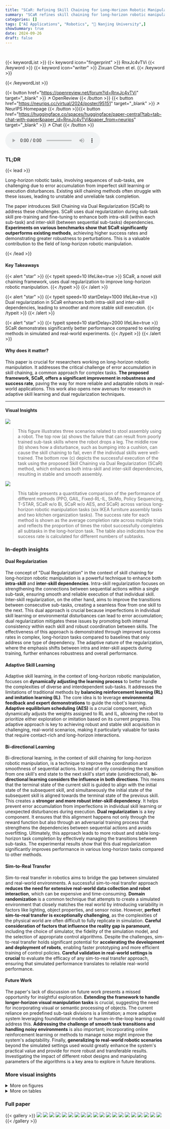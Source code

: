 ```yaml
---
title: "SCaR: Refining Skill Chaining for Long-Horizon Robotic Manipulation via Dual Regularization"
summary: "SCaR refines skill chaining for long-horizon robotic manipulation via dual regularization, achieving higher success rates and robustness."
categories: []
tags: ["AI Applications", "Robotics", "🏢 Nanjing University",]
showSummary: true
date: 2024-09-26
draft: false
---
```


<br>

{{< keywordList >}}
{{< keyword icon="fingerprint" >}} RnxJc4vTVi {{< /keyword >}}
{{< keyword icon="writer" >}} Zixuan Chen et el. {{< /keyword >}}
 
{{< /keywordList >}}

{{< button href="https://openreview.net/forum?id=RnxJc4vTVi" target="_blank" >}}
↗ OpenReview
{{< /button >}}
{{< button href="https://neurips.cc/virtual/2024/poster/95151" target="_blank" >}}
↗ NeurIPS Homepage
{{< /button >}}{{< button href="https://huggingface.co/spaces/huggingface/paper-central?tab=tab-chat-with-paper&paper_id=RnxJc4vTVi&paper_from=neurips" target="_blank" >}}
↗ Chat
{{< /button >}}



<audio controls>
    <source src="https://ai-paper-reviewer.com/RnxJc4vTVi/podcast.wav" type="audio/wav">
    Your browser does not support the audio element.
</audio>


### TL;DR


{{< lead >}}

Long-horizon robotic tasks, involving sequences of sub-tasks, are challenging due to error accumulation from imperfect skill learning or execution disturbances. Existing skill chaining methods often struggle with these issues, leading to unstable and unreliable task completion. 



The paper introduces Skill Chaining via Dual Regularization (SCaR) to address these challenges. SCaR uses dual regularization during sub-task skill pre-training and fine-tuning to enhance both intra-skill (within each sub-task) and inter-skill (between sequential sub-tasks) dependencies. **Experiments on various benchmarks show that SCaR significantly outperforms existing methods**, achieving higher success rates and demonstrating greater robustness to perturbations. This is a valuable contribution to the field of long-horizon robotic manipulation.

{{< /lead >}}


#### Key Takeaways

{{< alert "star" >}}
{{< typeit speed=10 lifeLike=true >}} SCaR, a novel skill chaining framework, uses dual regularization to improve long-horizon robotic manipulation. {{< /typeit >}}
{{< /alert >}}

{{< alert "star" >}}
{{< typeit speed=10 startDelay=1000 lifeLike=true >}} Dual regularization in SCaR enhances both intra-skill and inter-skill dependencies, leading to smoother and more stable skill execution. {{< /typeit >}}
{{< /alert >}}

{{< alert "star" >}}
{{< typeit speed=10 startDelay=2000 lifeLike=true >}} SCaR demonstrates significantly better performance compared to existing methods in simulated and real-world experiments. {{< /typeit >}}
{{< /alert >}}

#### Why does it matter?
This paper is crucial for researchers working on long-horizon robotic manipulation.  It addresses the critical challenge of error accumulation in skill chaining, a common approach for complex tasks.  **The proposed framework, SCaR, offers a significant improvement in robustness and success rate**, paving the way for more reliable and adaptable robots in real-world applications.  This work also opens new avenues for research in adaptive skill learning and dual regularization techniques.

------
#### Visual Insights



![](https://ai-paper-reviewer.com/RnxJc4vTVi/figures_1_1.jpg)

> This figure illustrates three scenarios related to stool assembly using a robot.  The top row (a) shows the failure that can result from poorly trained sub-task skills where the robot drops a leg. The middle row (b) shows how a disturbance, such as bumping into a cushion, can cause the skill chaining to fail, even if the individual skills were well-trained.  The bottom row (c) depicts the successful execution of the task using the proposed Skill Chaining via Dual Regularization (SCaR) method, which enhances both intra-skill and inter-skill dependencies, resulting in stable and smooth assembly.





![](https://ai-paper-reviewer.com/RnxJc4vTVi/tables_7_1.jpg)

> This table presents a quantitative comparison of the performance of different methods (PPO, GAIL, Fixed-RL-IL, SkiMo, Policy Sequencing, T-STAR, SCaR w/o Bi, SCaR w/o AES, and SCaR) across various long-horizon robotic manipulation tasks (six IKEA furniture assembly tasks and two kitchen organization tasks).  The success rate for each method is shown as the average completion rate across multiple trials and reflects the proportion of times the robot successfully completes all subtasks in the long-horizon task. The table also indicates how the success rate is calculated for different numbers of subtasks.





### In-depth insights


#### Dual Regularization
The concept of "Dual Regularization" in the context of skill chaining for long-horizon robotic manipulation is a powerful technique to enhance both **intra-skill** and **inter-skill dependencies**.  Intra-skill regularization focuses on strengthening the connections between sequential actions within a single sub-task, ensuring smooth and reliable execution of that individual skill.  Inter-skill regularization, on the other hand, aims to improve the transitions between consecutive sub-tasks, creating a seamless flow from one skill to the next.  This dual approach is crucial because imperfections in individual skill learning or environmental disturbances can lead to error accumulation; dual regularization mitigates these issues by promoting both internal consistency within each skill and robust coordination between skills.  The effectiveness of this approach is demonstrated through improved success rates in complex, long-horizon tasks compared to baselines that only address one type of dependency.  The adaptive nature of the regularization, where the emphasis shifts between intra and inter-skill aspects during training, further enhances robustness and overall performance.

#### Adaptive Skill Learning
Adaptive skill learning, in the context of long-horizon robotic manipulation, focuses on **dynamically adjusting the learning process** to better handle the complexities of diverse and interdependent sub-tasks.  It addresses the limitations of traditional methods by **balancing reinforcement learning (RL) and imitation learning (IL)**.  The core idea is to leverage **environmental feedback and expert demonstrations** to guide the robot's learning.  **Adaptive equilibrium scheduling (AES)** is a crucial component, which dynamically adjusts the weights assigned to RL and IL, allowing the robot to prioritize either exploration or imitation based on its current progress. This adaptive approach is key to achieving robust and stable skill acquisition in challenging, real-world scenarios, making it particularly valuable for tasks that require contact-rich and long-horizon interactions.

#### Bi-directional Learning
Bi-directional learning, in the context of skill chaining for long-horizon robotic manipulation, is a technique to improve the coordination and smoothness of sequential actions.  Instead of only considering the transition from one skill's end state to the next skill's start state (unidirectional), **bi-directional learning considers the influence in both directions**. This means that the terminal state of the current skill is guided to align with the initial state of the subsequent skill, and simultaneously the initial state of the subsequent skill is aligned towards the terminal state of the previous skill. This creates a **stronger and more robust inter-skill dependency**.  It helps prevent error accumulation from imperfections in individual skill learning or unexpected disturbances during execution.  **Dual regularization** is a key component.  It ensures that this alignment happens not only through the reward function but also through an adversarial training process that strengthens the dependencies between sequential actions and avoids overfitting.  Ultimately, this approach leads to more robust and stable long-horizon task completion by effectively managing the transitions between sub-tasks. The experimental results show that this dual regularization significantly improves performance in various long-horizon tasks compared to other methods.

#### Sim-to-Real Transfer
Sim-to-real transfer in robotics aims to bridge the gap between simulated and real-world environments.  A successful sim-to-real transfer approach **reduces the need for extensive real-world data collection and robot interaction**, which can be expensive and time-consuming.  **Domain randomization** is a common technique that attempts to create a simulated environment that closely matches the real world by introducing variability in factors like lighting, object properties, and sensor noise.  However, **perfect sim-to-real transfer is exceptionally challenging**, as the complexities of the physical world are often difficult to fully replicate in simulation.  **Careful consideration of factors that influence the reality gap is paramount**, including the choice of simulator, the fidelity of the simulation model, and the selection of appropriate control algorithms.  Despite the challenges, sim-to-real transfer holds significant potential for **accelerating the development and deployment of robots**, enabling faster prototyping and more efficient training of control policies.  **Careful validation in real-world settings is crucial** to evaluate the efficacy of any sim-to-real transfer approach, ensuring that simulated performance translates to reliable real-world performance.

#### Future Work
The paper's lack of discussion on future work presents a missed opportunity for insightful exploration.  **Extending the framework to handle longer-horizon visual manipulation tasks** is crucial, suggesting the need for incorporating visual or semantic processing of objects.  The current reliance on predefined sub-task divisions is a limitation; a more adaptive system leveraging foundational models or human-in-the-loop learning could address this.  **Addressing the challenge of smooth task transitions and handling noisy environments** is also important; incorporating online reinforcement learning or methods to manage noise might improve the system's adaptability.  Finally, **generalizing to real-world robotic scenarios** beyond the simulated settings used would greatly enhance the system's practical value and provide for more robust and transferable results.  Investigating the impact of different robot designs and manipulating parameters of the algorithms is a key area to explore in future iterations.


### More visual insights

<details>
<summary>More on figures
</summary>


![](https://ai-paper-reviewer.com/RnxJc4vTVi/figures_3_1.jpg)

> This figure illustrates the pipeline of the Skill Chaining via Dual Regularization (SCaR) framework.  It shows the two main phases: (1) Adaptive Sub-task Skill Learning, which uses environmental feedback and expert demonstrations, combined with adaptive equilibrium scheduling (AES) to balance learning and improve both intra-skill (within a sub-task) and inter-skill (between sub-tasks) dependencies, and (2) Bi-directional Adversarial Learning, which further refines the skills using bi-directional discriminators to ensure smooth transitions between sub-tasks. The right side shows the evaluation process.


![](https://ai-paper-reviewer.com/RnxJc4vTVi/figures_4_1.jpg)

> This figure illustrates the Adaptive Equilibrium Scheduling (AES) regularization mechanism used in the sub-task skill learning phase of the SCaR framework.  The AES module dynamically adjusts the balance between reinforcement learning (RL) from environmental feedback (rEnv) and imitation learning (IL) from expert demonstrations (rPred). The imitation progress monitor (Φ) tracks the agent's imitation performance, and based on this feedback, the AES module updates the balance factors (ARL and λIL) to guide the learning process.  This adaptive scheduling ensures that the agent effectively balances exploration from the environment and imitation from the expert, resulting in more stable and robust sub-task skill learning.


![](https://ai-paper-reviewer.com/RnxJc4vTVi/figures_5_1.jpg)

> This figure illustrates the difference between uni-directional and bi-directional regularization in sub-task skill chaining.  Uni-directional regularization only considers either the influence of the previous skill's terminal state on the current skill's initial state (pull) or the influence of the current skill's terminal state on the next skill's initial state (push). Bi-directional regularization, however, considers both influences simultaneously, creating a more robust and coordinated chaining process.  This results in a smoother and more stable transition between sequential skills in long-horizon tasks.


![](https://ai-paper-reviewer.com/RnxJc4vTVi/figures_7_1.jpg)

> This figure presents a comparative analysis of sub-task skill learning performance across different methods.  It shows success rates for individual sub-tasks within two complex tasks: assembling the chair_ingolf (a) and completing the Extended Kitchen (b) tasks. The results illustrate the relative effectiveness of different approaches, including PPO, GAIL, Fixed-RL-IL, and the proposed Adaptive Skill Learning (SCaR) method, in achieving successful sub-task completion.


![](https://ai-paper-reviewer.com/RnxJc4vTVi/figures_8_1.jpg)

> This figure shows a qualitative comparison of the proposed Skill Chaining via Dual Regularization (SCaR) method and the T-STAR method for long-horizon robotic manipulation.  It presents visual examples of successful stool assembly using SCaR, contrasting with failed attempts using T-STAR. The images illustrate the step-by-step progress in each attempt, highlighting the stability and smoothness achieved by SCaR compared to the instability and failures observed in T-STAR.


![](https://ai-paper-reviewer.com/RnxJc4vTVi/figures_8_2.jpg)

> This figure presents the results of ablation studies conducted to investigate the impact of key factors on the performance of the SCaR framework.  Panel (a) shows how varying the base exponent α (which balances the relative weights of RL and IL reward terms in sub-task skill learning) affects task success rates across four different tasks (chair_agne, chair_ingolf, table_dockstra, and extend_kitchen). Panel (b) illustrates the relationship between the size of the expert demonstration dataset and the success rate of the task for three different methods (Policy Sequencing, T-STAR, and SCaR).


![](https://ai-paper-reviewer.com/RnxJc4vTVi/figures_15_1.jpg)

> This figure illustrates how the imitation progress is measured by calculating the longest increasing subsequence (LIS) in a sequence Q. The sequence Q is constructed by finding the nearest neighbor of each state in the agent's trajectory to the expert's trajectory using cosine similarity.  (a) shows a scenario where the agent's trajectory closely matches the expert's trajectory, resulting in a strictly increasing sequence Q. (b) shows a scenario where there is less alignment, resulting in a non-strictly increasing sequence Q. The length of the LIS is used as a measure of imitation progress; a longer LIS indicates better imitation.


![](https://ai-paper-reviewer.com/RnxJc4vTVi/figures_16_1.jpg)

> The figure shows the mapping function φλ(p) used in the Adaptive Equilibrium Scheduling (AES) to balance the RL and IL components of sub-task skill learning. The x-axis represents the imitation progress p, which is a measure of how well the agent imitates expert demonstrations. The y-axis represents the weight assigned to RL and IL in the reward function.  The function is divided into two parts. When p is below 75, the function increases exponentially, favoring imitation learning (IL). When p is above 75, the function decreases exponentially, favoring reinforcement learning (RL). The threshold p = 75 represents a balance point between RL and IL.


![](https://ai-paper-reviewer.com/RnxJc4vTVi/figures_16_2.jpg)

> This figure shows the success rates of different methods for learning sub-task skills in two example tasks: assembling the chair_ingolf (a) and the extended kitchen task (b). Each bar represents the average success rate over multiple trials. The results demonstrate that the proposed adaptive skill learning method (SCaR) significantly outperforms the baseline methods (PPO, GAIL, Fixed-RL-IL) in terms of achieving high success rates on all subtasks.


![](https://ai-paper-reviewer.com/RnxJc4vTVi/figures_18_1.jpg)

> This figure shows the success rates of different methods for sub-task skill learning in two tasks:  (a) chair_ingolf (IKEA furniture assembly) with 4 sub-tasks and (b) Extended Kitchen with 5 sub-tasks. The x-axis represents the sub-task number, while the y-axis indicates the success rate. Adaptive Skill Learning (SCaR) consistently maintains high success rates across all sub-tasks, while other methods, such as PPO, GAIL, and Fixed-RL-IL, show declining performance as the number of sub-tasks increases.


![](https://ai-paper-reviewer.com/RnxJc4vTVi/figures_18_2.jpg)

> This figure shows the training performance curves for various methods across different sub-tasks in six IKEA furniture assembly tasks.  The x-axis represents the number of training steps, and the y-axis shows the success rate achieved. The curves illustrate the performance of different learning approaches, including Adaptive Skill Learning, PPO, Fixed-RL-IL, and GAIL. This visualization helps to compare how these different methods converge during training for each individual sub-task. The shaded areas represent the standard deviation across multiple training runs for each method.


![](https://ai-paper-reviewer.com/RnxJc4vTVi/figures_18_3.jpg)

> This figure displays the training curves for different methods in learning sub-task skills for six IKEA furniture assembly tasks. The y-axis represents the success rate of each sub-task, and the x-axis shows the number of training steps.  The methods compared include Adaptive Skill Learning (the proposed method), PPO, Fixed-RL-IL, and GAIL. Each line represents the average success rate across five random seeds. The figure aims to demonstrate that the Adaptive Skill Learning method consistently achieves higher and more stable success rates compared to baseline methods.


![](https://ai-paper-reviewer.com/RnxJc4vTVi/figures_18_4.jpg)

> This figure shows the training curves for the sub-task skills across six different IKEA furniture assembly tasks.  The training curves illustrate the success rate of each sub-task skill over the course of training, using four different methods: Adaptive Skill Learning, PPO, Fixed-RL-IL and GAIL. The x-axis represents the number of training steps, and the y-axis represents the success rate, which is a value between 0 and 1.


![](https://ai-paper-reviewer.com/RnxJc4vTVi/figures_18_5.jpg)

> This figure displays the training curves for sub-task skills across various methods in the IKEA furniture assembly tasks.  The y-axis represents the success rate achieved by each method in each sub-task, while the x-axis shows the number of training steps.  The different colored lines represent different learning methods: Adaptive Skill Learning, PPO, Fixed-RL-IL, and GAIL.  The figure is broken into four sub-figures, one for each sub-task, allowing for a comparison of the learning performance of each method across each step of the overall task.


![](https://ai-paper-reviewer.com/RnxJc4vTVi/figures_18_6.jpg)

> This figure shows the training performance curves for different sub-task skills in six IKEA furniture assembly tasks.  The x-axis represents the number of training steps, and the y-axis represents the success rate achieved during training. Multiple lines are shown for each subtask, representing different training methods: Adaptive Skill Learning (the proposed method), PPO, Fixed-RL-IL, and GAIL.  The figure allows a comparison of the training efficiency and effectiveness of these different approaches for achieving high success rates in the sub-tasks.


![](https://ai-paper-reviewer.com/RnxJc4vTVi/figures_19_1.jpg)

> This figure shows the success rates of different methods in learning sub-task skills for two example tasks:  (a) shows the results for the chair_ingolf task from IKEA furniture assembly, which has four sub-tasks.  (b) shows the results for the Extended Kitchen task, which has five sub-tasks.  The results demonstrate that the proposed adaptive skill learning method (SCaR) consistently achieves high success rates across all sub-tasks, outperforming baseline methods (PPO, GAIL, Fixed-RL-IL) which struggle to maintain high success rates as the number of sub-tasks increases. This highlights the effectiveness of SCaR's approach in learning robust and stable sub-task skills.


![](https://ai-paper-reviewer.com/RnxJc4vTVi/figures_20_1.jpg)

> This figure shows the ablation study on the impact of different scales of bi-directional constraints (C1 and C2) in the SCaR framework on skill chaining performance. The x-axis represents the base exponent d1, which determines the scales of the two constraints. The y-axis represents the success rate (%).  The results show that when the scales of the two constraints are balanced (around d1 = 0.5), the skill chaining performance is best for most tasks. As the scales become more imbalanced (d1 approaches 0.1 or 0.9), the performance decreases, suggesting the importance of balancing the dual constraints for robust and effective skill chaining.


![](https://ai-paper-reviewer.com/RnxJc4vTVi/figures_22_1.jpg)

> This figure shows a visual comparison of the proposed Skill Chaining via Dual Regularization (SCaR) method and T-STAR on a stool assembly task.  The top row displays SCaR successfully completing the task. The bottom row shows T-STAR failing to do so. The images illustrate the state of the robot and stool at different points in each method's execution. This illustrates SCaR's enhanced robustness and smoother skill chaining compared to T-STAR.


![](https://ai-paper-reviewer.com/RnxJc4vTVi/figures_23_1.jpg)

> This figure showcases a qualitative comparison of the proposed SCaR method and the T-STAR baseline, highlighting the superior performance of SCaR in successful skill chaining.  It visually demonstrates the differences in the robot's actions (and their success or failure) during the task execution, primarily focusing on the smoothness and stability. More detailed qualitative results are available on the project website.


![](https://ai-paper-reviewer.com/RnxJc4vTVi/figures_23_2.jpg)

> This figure showcases a qualitative comparison of the proposed SCaR method and the T-STAR baseline for long-horizon robotic manipulation tasks. It visually demonstrates the improved performance of SCaR in successfully executing sequential sub-tasks, while T-STAR encounters failures due to the accumulation of errors in the process.  The images highlight the smoother and more stable execution achieved by SCaR compared to T-STAR.


![](https://ai-paper-reviewer.com/RnxJc4vTVi/figures_24_1.jpg)

> This figure shows the six different IKEA furniture assembly environments used in the experiments of the paper. Each environment shows a different furniture piece (chair_agne, chair_bernhard, chair_ingolf, table_lack, toy_table, and table_dockstra) with its components scattered on a table. A robotic arm is also present in each environment, indicating the robotic manipulation tasks involved.


![](https://ai-paper-reviewer.com/RnxJc4vTVi/figures_25_1.jpg)

> This figure illustrates the challenges of skill chaining in long-horizon robotic manipulation tasks and introduces the proposed Skill Chaining via Dual Regularization (SCaR) framework. It shows three scenarios: (a) Failure during the pre-training of sub-task skills due to insufficient intra-skill dependencies, (b) Failure during skill chaining caused by external disturbances affecting inter-skill dependencies, and (c) Successful skill chaining using the SCaR framework which effectively addresses both intra- and inter-skill dependencies, leading to stable and smooth stool assembly. The figure uses a stool assembly task as a visual example to highlight the advantages of SCaR over traditional methods.


![](https://ai-paper-reviewer.com/RnxJc4vTVi/figures_25_2.jpg)

> This figure illustrates the challenges of skill chaining in long-horizon robotic manipulation and introduces the motivation behind the proposed method, SCaR. It shows three scenarios:  (a) **Failed Pre-training of Sub-task Skills:** Demonstrates that insufficient training of individual sub-tasks (assembling stool legs) leads to failures.  (b) **Failed Skill Chaining due to Disturbance:** Shows how external disturbances during execution can cause a chain of failures, even if individual skills are well-trained. (c) **Skill Chaining via Dual Regularization (SCaR):** Highlights the success of the proposed SCaR framework in ensuring stable and smooth skill chaining despite potential errors or disturbances. It achieves this by improving intra-skill and inter-skill dependencies. The example used is a stool assembly task.


</details>




<details>
<summary>More on tables
</summary>


![](https://ai-paper-reviewer.com/RnxJc4vTVi/tables_14_1.jpg)
> This table presents a quantitative comparison of different methods' performance on eight long-horizon robotic manipulation tasks.  The tasks include IKEA furniture assembly tasks and kitchen organization tasks, with varying numbers of sub-tasks. The table shows the average success rate (with standard deviation) for each method on each task.  A higher success rate indicates better performance in completing the long-horizon tasks.

![](https://ai-paper-reviewer.com/RnxJc4vTVi/tables_20_1.jpg)
> This table compares the success rates of different skill chaining methods (Policy Sequencing, T-STAR, SCaR variants) on two furniture assembly tasks (chair_bernhard and chair_ingolf) under both stationary and perturbed conditions.  The perturbation involves applying external torque to the robot arm during task execution. The results show how well each method maintains performance in the face of unexpected disturbances.

![](https://ai-paper-reviewer.com/RnxJc4vTVi/tables_21_1.jpg)
> This table presents the results of an ablation study conducted to investigate how different sub-task divisions affect the performance of the SCaR model. Two different setups are evaluated for the chair_ingolf task: setup 1 combines two sub-tasks and setup 2 combines two other sub-tasks.  The results show the success rate of the SCaR model in each setup.  The study aims to determine the impact of sub-task granularity on the SCaR's overall success rate.

![](https://ai-paper-reviewer.com/RnxJc4vTVi/tables_21_2.jpg)
> This table compares the performance of T-STAR and SCaR on the Longer Extended Kitchen task, which involves six sequential sub-tasks.  The results show that SCaR achieves a significantly higher success rate than T-STAR, demonstrating its effectiveness in handling more complex, long-horizon manipulation tasks.

![](https://ai-paper-reviewer.com/RnxJc4vTVi/tables_23_1.jpg)
> This table presents the success rates achieved by T-STAR and SCaR on real-world long-horizon robotic manipulation tasks involving pick-and-place operations with 2 and 3 blue squares.  The success rates reflect the percentage of successful task completions out of multiple trials.

![](https://ai-paper-reviewer.com/RnxJc4vTVi/tables_27_1.jpg)
> This table presents a quantitative comparison of the performance of different methods (including the proposed SCaR and baselines) on various long-horizon robotic manipulation tasks. The performance is measured by the success rate of completing all sub-tasks within each task.  The table highlights the varying complexity of the tasks by showing different numbers of sub-tasks and the progress rate for each sub-task, making it easier to interpret the results.

![](https://ai-paper-reviewer.com/RnxJc4vTVi/tables_27_2.jpg)
> This table presents a quantitative comparison of different methods' performance on eight long-horizon robotic manipulation tasks.  The tasks include IKEA furniture assembly and kitchen organization tasks, varying in the number of sub-tasks (2, 3, 4, or 5). The success rate is shown for each method, reflecting the average completion progress across multiple trials and random seeds. The table highlights the differences in performance and success rates across various approaches, reflecting factors such as the number of sub-tasks, method type (scratch RL, scratch IL, skill chaining, etc.), and the impact of dual regularization strategies.

</details>




### Full paper

{{< gallery >}}
<img src="https://ai-paper-reviewer.com/RnxJc4vTVi/1.png" class="grid-w50 md:grid-w33 xl:grid-w25" />
<img src="https://ai-paper-reviewer.com/RnxJc4vTVi/2.png" class="grid-w50 md:grid-w33 xl:grid-w25" />
<img src="https://ai-paper-reviewer.com/RnxJc4vTVi/3.png" class="grid-w50 md:grid-w33 xl:grid-w25" />
<img src="https://ai-paper-reviewer.com/RnxJc4vTVi/4.png" class="grid-w50 md:grid-w33 xl:grid-w25" />
<img src="https://ai-paper-reviewer.com/RnxJc4vTVi/5.png" class="grid-w50 md:grid-w33 xl:grid-w25" />
<img src="https://ai-paper-reviewer.com/RnxJc4vTVi/6.png" class="grid-w50 md:grid-w33 xl:grid-w25" />
<img src="https://ai-paper-reviewer.com/RnxJc4vTVi/7.png" class="grid-w50 md:grid-w33 xl:grid-w25" />
<img src="https://ai-paper-reviewer.com/RnxJc4vTVi/8.png" class="grid-w50 md:grid-w33 xl:grid-w25" />
<img src="https://ai-paper-reviewer.com/RnxJc4vTVi/9.png" class="grid-w50 md:grid-w33 xl:grid-w25" />
<img src="https://ai-paper-reviewer.com/RnxJc4vTVi/10.png" class="grid-w50 md:grid-w33 xl:grid-w25" />
<img src="https://ai-paper-reviewer.com/RnxJc4vTVi/11.png" class="grid-w50 md:grid-w33 xl:grid-w25" />
<img src="https://ai-paper-reviewer.com/RnxJc4vTVi/12.png" class="grid-w50 md:grid-w33 xl:grid-w25" />
<img src="https://ai-paper-reviewer.com/RnxJc4vTVi/13.png" class="grid-w50 md:grid-w33 xl:grid-w25" />
<img src="https://ai-paper-reviewer.com/RnxJc4vTVi/14.png" class="grid-w50 md:grid-w33 xl:grid-w25" />
<img src="https://ai-paper-reviewer.com/RnxJc4vTVi/15.png" class="grid-w50 md:grid-w33 xl:grid-w25" />
<img src="https://ai-paper-reviewer.com/RnxJc4vTVi/16.png" class="grid-w50 md:grid-w33 xl:grid-w25" />
<img src="https://ai-paper-reviewer.com/RnxJc4vTVi/17.png" class="grid-w50 md:grid-w33 xl:grid-w25" />
<img src="https://ai-paper-reviewer.com/RnxJc4vTVi/18.png" class="grid-w50 md:grid-w33 xl:grid-w25" />
<img src="https://ai-paper-reviewer.com/RnxJc4vTVi/19.png" class="grid-w50 md:grid-w33 xl:grid-w25" />
<img src="https://ai-paper-reviewer.com/RnxJc4vTVi/20.png" class="grid-w50 md:grid-w33 xl:grid-w25" />
{{< /gallery >}}